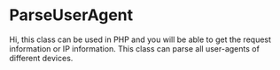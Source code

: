 # ParseUserAgent
Hi, this class can be used in PHP and you will be able to get the request information or IP information. This class can parse all user-agents of different devices.
